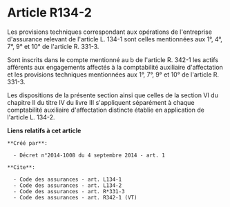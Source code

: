 # Article R134-2

Les provisions techniques correspondant aux opérations de l'entreprise d'assurance relevant de l'article L. 134-1 sont celles
mentionnées aux 1°, 4°, 7°, 9° et 10° de l'article R. 331-3. 

Sont inscrits dans le compte mentionné au b de l'article R. 342-1 les actifs afférents aux engagements affectés à la
comptabilité auxiliaire d'affectation et les provisions techniques mentionnées aux 1°, 7°, 9° et 10° de l'article R. 331-3. 

Les dispositions de la présente section ainsi que celles de la section VI du chapitre II du titre IV du livre III
s'appliquent séparément à chaque comptabilité auxiliaire d'affectation distincte établie en application de l'article L.
134-2.

**Liens relatifs à cet article**

	**Créé par**:

	  - Décret n°2014-1008 du 4 septembre 2014 - art. 1

	**Cite**:

	  - Code des assurances - art. L134-1
	  - Code des assurances - art. L134-2
	  - Code des assurances - art. R*331-3
	  - Code des assurances - art. R342-1 (VT)
